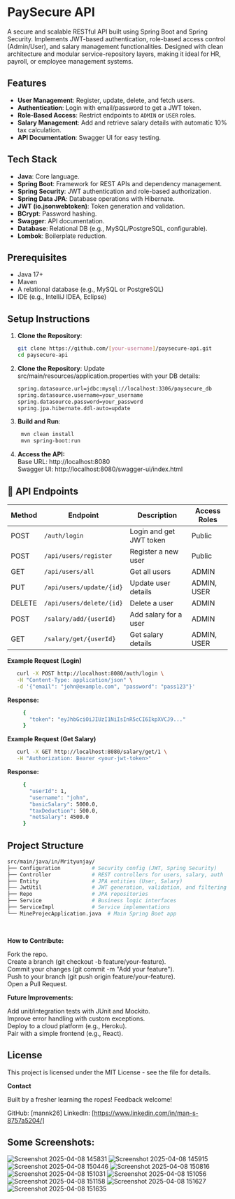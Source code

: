 # PaySecure API
A secure and scalable RESTful API built using Spring Boot and Spring Security. Implements JWT-based authentication, role-based access control (Admin/User), and salary management functionalities. Designed with clean architecture and modular service-repository layers, making it ideal for HR, payroll, or employee management systems.

## Features
- **User Management**: Register, update, delete, and fetch users.
- **Authentication**: Login with email/password to get a JWT token.
- **Role-Based Access**: Restrict endpoints to `ADMIN` or `USER` roles.
- **Salary Management**: Add and retrieve salary details with automatic 10% tax calculation.
- **API Documentation**: Swagger UI for easy testing.

## Tech Stack
- **Java**: Core language.
- **Spring Boot**: Framework for REST APIs and dependency management.
- **Spring Security**: JWT authentication and role-based authorization.
- **Spring Data JPA**: Database operations with Hibernate.
- **JWT (io.jsonwebtoken)**: Token generation and validation.
- **BCrypt**: Password hashing.
- **Swagger**: API documentation.
- **Database**: Relational DB (e.g., MySQL/PostgreSQL, configurable).
- **Lombok**: Boilerplate reduction.

## Prerequisites
- Java 17+
- Maven
- A relational database (e.g., MySQL or PostgreSQL)
- IDE (e.g., IntelliJ IDEA, Eclipse)

## Setup Instructions
1. **Clone the Repository**:
   ```bash
   git clone https://github.com/[your-username]/paysecure-api.git
   cd paysecure-api
   ```
2. **Clone the Repository**:
   Update src/main/resources/application.properties with your DB details:
   ```bash
   spring.datasource.url=jdbc:mysql://localhost:3306/paysecure_db
   spring.datasource.username=your_username
   spring.datasource.password=your_password
   spring.jpa.hibernate.ddl-auto=update
   ```
   
3. **Build and Run**:
   ```bash
    mvn clean install
    mvn spring-boot:run
   ```
   
4. **Access the API:**
   <br>
   Base URL: http://localhost:8080 <br>
   Swagger UI: http://localhost:8080/swagger-ui/index.html

## 📌 API Endpoints

| Method | Endpoint                     | Description                  | Access Roles     |
|--------|------------------------------|------------------------------|------------------|
| POST   | `/auth/login`                | Login and get JWT token      | Public           |
| POST   | `/api/users/register`        | Register a new user          | Public           |
| GET    | `/api/users/all`             | Get all users                | ADMIN            |
| PUT    | `/api/users/update/{id}`     | Update user details          | ADMIN, USER      |
| DELETE | `/api/users/delete/{id}`     | Delete a user                | ADMIN            |
| POST   | `/salary/add/{userId}`       | Add salary for a user        | ADMIN            |
| GET    | `/salary/get/{userId}`       | Get salary details           | ADMIN, USER      |


**Example Request (Login)**
   ```bash
      curl -X POST http://localhost:8080/auth/login \
      -H "Content-Type: application/json" \
      -d '{"email": "john@example.com", "password": "pass123"}'
   ```

**Response:**
   ```bash
        {
          "token": "eyJhbGciOiJIUzI1NiIsInR5cCI6IkpXVCJ9..."
        }
   ```

**Example Request (Get Salary)**
   ```bash
      curl -X GET http://localhost:8080/salary/get/1 \
      -H "Authorization: Bearer <your-jwt-token>"
   ```
**Response:**
   ```bash
        {
          "userId": 1,
          "username": "john",
          "basicSalary": 5000.0,
          "taxDeduction": 500.0,
          "netSalary": 4500.0
        }
   ```

## Project Structure
```bash
src/main/java/in/Mrityunjay/
├── Configuration          # Security config (JWT, Spring Security)
├── Controller             # REST controllers for users, salary, auth
├── Entity                 # JPA entities (User, Salary)
├── JwtUtil                # JWT generation, validation, and filtering
├── Repo                   # JPA repositories
├── Service                # Business logic interfaces
├── ServiceImpl            # Service implementations
└── MineProjecApplication.java  # Main Spring Boot app
```

<br>

**How to Contribute:**

Fork the repo.  <br>
Create a branch (git checkout -b feature/your-feature). <br>
Commit your changes (git commit -m "Add your feature"). <br>
Push to your branch (git push origin feature/your-feature). <br>
Open a Pull Request. <br>

**Future Improvements:**

Add unit/integration tests with JUnit and Mockito.<br>
Improve error handling with custom exceptions.<br>
Deploy to a cloud platform (e.g., Heroku).<br>
Pair with a simple frontend (e.g., React).<br>

## License
This project is licensed under the MIT License - see the  file for details.

**Contact**

Built by a fresher learning the ropes! Feedback welcome!

GitHub: [mannk26]
LinkedIn: [https://www.linkedin.com/in/man-s-8757a5204/]


## Some Screenshots:
![Screenshot 2025-04-08 145831](https://github.com/user-attachments/assets/87c3e566-35a2-418b-bc31-ecd4643442c5)
![Screenshot 2025-04-08 145915](https://github.com/user-attachments/assets/f2d77e2f-48d5-4759-9ff2-550ef3369070)
![Screenshot 2025-04-08 150446](https://github.com/user-attachments/assets/5b7b3b6f-d339-428b-bd00-341a4e1cb302)
![Screenshot 2025-04-08 150816](https://github.com/user-attachments/assets/be6715de-9d31-43e4-986b-476ad4ad30ef)
![Screenshot 2025-04-08 151031](https://github.com/user-attachments/assets/3baf0101-b476-48c0-87e3-33398acd3148)
![Screenshot 2025-04-08 151056](https://github.com/user-attachments/assets/224bf469-9ad2-4166-8f06-0e27bdef6bbc)
![Screenshot 2025-04-08 151158](https://github.com/user-attachments/assets/b56cbf39-5d9a-4f70-bd9c-218a53c71f98)
![Screenshot 2025-04-08 151627](https://github.com/user-attachments/assets/4e048b4b-8a6c-46c6-b701-27eb2a70fd4b)
![Screenshot 2025-04-08 151635](https://github.com/user-attachments/assets/b40e13f8-8928-4115-b1b0-2f3c73e1efc4)








